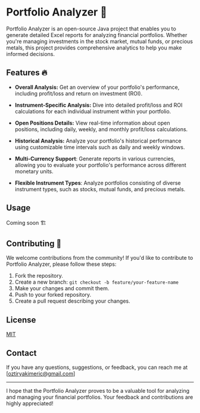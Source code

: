 # Portfolio Analyzer 🛟

Portfolio Analyzer is an open-source Java project that enables you to generate detailed Excel reports for analyzing financial portfolios. Whether you're managing investments in the stock market, mutual funds, or precious metals, this project provides comprehensive analytics to help you make informed decisions.

## Features 🔥

- **Overall Analysis:** Get an overview of your portfolio's performance, including profit/loss and return on investment (ROI).

- **Instrument-Specific Analysis:** Dive into detailed profit/loss and ROI calculations for each individual instrument within your portfolio.

- **Open Positions Details:** View real-time information about open positions, including daily, weekly, and monthly profit/loss calculations.

- **Historical Analysis:** Analyze your portfolio's historical performance using customizable time intervals such as daily and weekly windows.

- **Multi-Currency Support**: Generate reports in various currencies, allowing you to evaluate your portfolio's performance across different monetary units.

- **Flexible Instrument Types**: Analyze portfolios consisting of diverse instrument types, such as stocks, mutual funds, and precious metals.

## Usage

Coming soon 🏗️

## Contributing 💞

We welcome contributions from the community! If you'd like to contribute to Portfolio Analyzer, please follow these steps:

1. Fork the repository.
2. Create a new branch: `git checkout -b feature/your-feature-name`
3. Make your changes and commit them.
4. Push to your forked repository.
5. Create a pull request describing your changes.

## License
[MIT](https://choosealicense.com/licenses/mit/)

## Contact

If you have any questions, suggestions, or feedback, you can reach me at [oztiryakimeric@gmail.com]

---

I hope that the Portfolio Analyzer proves to be a valuable tool for analyzing and managing your financial portfolios. Your feedback and contributions are highly appreciated!
